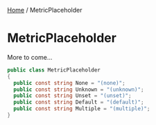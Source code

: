 [Home](/README.md) / MetricPlaceholder

# MetricPlaceholder
More to come...

```cs
public class MetricPlaceholder
{
  public const string None = "(none)";
  public const string Unknown = "(unknown)";
  public const string Unset = "(unset)";
  public const string Default = "(default)";
  public const string Multiple = "(multiple)";
}
```